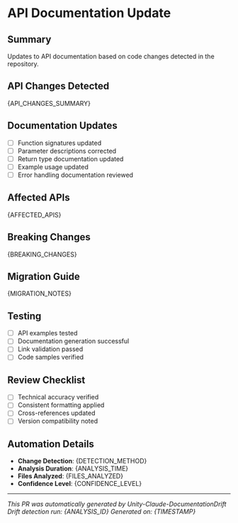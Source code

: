 # API Documentation Update

## Summary
Updates to API documentation based on code changes detected in the repository.

## API Changes Detected
<!-- Automatically populated with detected changes -->
{API_CHANGES_SUMMARY}

## Documentation Updates
- [ ] Function signatures updated
- [ ] Parameter descriptions corrected
- [ ] Return type documentation updated
- [ ] Example usage updated
- [ ] Error handling documentation reviewed

## Affected APIs
{AFFECTED_APIS}

## Breaking Changes
{BREAKING_CHANGES}

## Migration Guide
{MIGRATION_NOTES}

## Testing
- [ ] API examples tested
- [ ] Documentation generation successful
- [ ] Link validation passed
- [ ] Code samples verified

## Review Checklist
- [ ] Technical accuracy verified
- [ ] Consistent formatting applied
- [ ] Cross-references updated
- [ ] Version compatibility noted

## Automation Details
- **Change Detection**: {DETECTION_METHOD}
- **Analysis Duration**: {ANALYSIS_TIME}
- **Files Analyzed**: {FILES_ANALYZED}
- **Confidence Level**: {CONFIDENCE_LEVEL}

---
*This PR was automatically generated by Unity-Claude-DocumentationDrift*
*Drift detection run: {ANALYSIS_ID}*
*Generated on: {TIMESTAMP}*